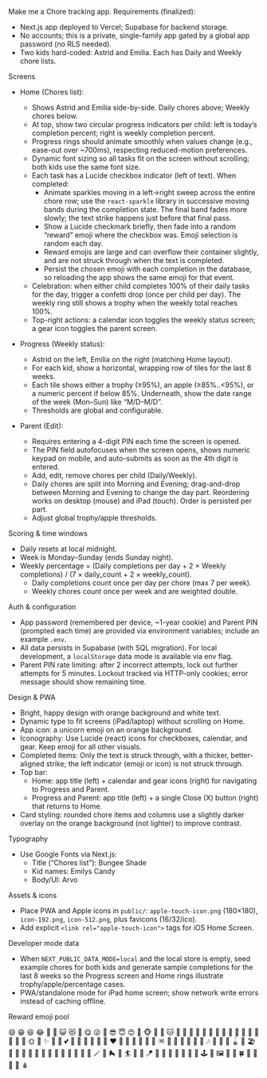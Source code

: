 Make me a Chore tracking app. Requirements (finalized):

- Next.js app deployed to Vercel; Supabase for backend storage.
- No accounts; this is a private, single-family app gated by a global app password (no RLS needed).
- Two kids hard-coded: Astrid and Emilia. Each has Daily and Weekly chore lists.

Screens

- Home (Chores list):
  - Shows Astrid and Emilia side-by-side. Daily chores above; Weekly chores below.
  - At top, show two circular progress indicators per child: left is today’s completion percent; right is weekly completion percent.
  - Progress rings should animate smoothly when values change (e.g., ease-out over ~700ms), respecting reduced-motion preferences.
  - Dynamic font sizing so all tasks fit on the screen without scrolling; both kids use the same font size.
  - Each task has a Lucide checkbox indicator (left of text). When completed:
    - Animate sparkles moving in a left→right sweep across the entire chore row; use the `react-sparkle` library in successive moving bands during the completion state. The final band fades more slowly; the text strike happens just before that final pass.
    - Show a Lucide checkmark briefly, then fade into a random “reward” emoji where the checkbox was. Emoji selection is random each day.
    - Reward emojis are large and can overflow their container slightly, and are not struck through when the text is completed.
    - Persist the chosen emoji with each completion in the database, so reloading the app shows the same emoji for that event.
  - Celebration: when either child completes 100% of their daily tasks for the day, trigger a confetti drop (once per child per day). The weekly ring still shows a trophy when the weekly total reaches 100%.
  - Top-right actions: a calendar icon toggles the weekly status screen; a gear icon toggles the parent screen.

- Progress (Weekly status):
  - Astrid on the left, Emilia on the right (matching Home layout).
  - For each kid, show a horizontal, wrapping row of tiles for the last 8 weeks.
  - Each tile shows either a trophy (≥95%), an apple (≥85%..<95%), or a numeric percent if below 85%. Underneath, show the date range of the week (Mon–Sun) like “M/D–M/D”.
  - Thresholds are global and configurable.

- Parent (Edit):
  - Requires entering a 4-digit PIN each time the screen is opened.
  - The PIN field autofocuses when the screen opens, shows numeric keypad on mobile, and auto-submits as soon as the 4th digit is entered.
  - Add, edit, remove chores per child (Daily/Weekly).
  - Daily chores are split into Morning and Evening; drag-and-drop between Morning and Evening to change the day part. Reordering works on desktop (mouse) and iPad (touch). Order is persisted per part.
  - Adjust global trophy/apple thresholds.

Scoring & time windows

- Daily resets at local midnight.
- Week is Monday–Sunday (ends Sunday night).
- Weekly percentage = (Daily completions per day + 2 × Weekly completions) / (7 × daily_count + 2 × weekly_count).
  - Daily completions count once per day per chore (max 7 per week).
  - Weekly chores count once per week and are weighted double.

Auth & configuration

- App password (remembered per device, ~1-year cookie) and Parent PIN (prompted each time) are provided via environment variables; include an example `.env`.
- All data persists in Supabase (with SQL migration). For local development, a `localStorage` data mode is available via env flag.
- Parent PIN rate limiting: after 2 incorrect attempts, lock out further attempts for 5 minutes. Lockout tracked via HTTP-only cookies; error message should show remaining time.

Design & PWA

- Bright, happy design with orange background and white text.
- Dynamic type to fit screens (iPad/laptop) without scrolling on Home.
- App icon: a unicorn emoji on an orange background.
- Iconography: Use Lucide (react) icons for checkboxes, calendar, and gear. Keep emoji for all other visuals.
- Completed items: Only the text is struck through, with a thicker, better-aligned strike; the left indicator (emoji or icon) is not struck through.
- Top bar:
  - Home: app title (left) + calendar and gear icons (right) for navigating to Progress and Parent.
  - Progress and Parent: app title (left) + a single Close (X) button (right) that returns to Home.
- Card styling: rounded chore items and columns use a slightly darker overlay on the orange background (not lighter) to improve contrast.

Typography

- Use Google Fonts via Next.js:
  - Title (“Chores list”): Bungee Shade
  - Kid names: Emilys Candy
  - Body/UI: Arvo

Assets & icons

- Place PWA and Apple icons in `public/`: `apple-touch-icon.png` (180×180), `icon-192.png`, `icon-512.png`, plus favicons (16/32/ico).
- Add explicit `<link rel="apple-touch-icon">` tags for iOS Home Screen.

Developer mode data

- When `NEXT_PUBLIC_DATA_MODE=local` and the local store is empty, seed example chores for both kids and generate sample completions for the last 8 weeks so the Progress screen and Home rings illustrate trophy/apple/percentage cases.
- PWA/standalone mode for iPad home screen; show network write errors instead of caching offline.

Reward emoji pool

😄 😁 😆 😂 🤩 🥳 😺 😻 🤗 😋 😜 🤪 😎 😇 😍 🥰 🐵 🙉 🐶 🐱 🐸 🐯 🐼 🦊 🦄 🐥 🐣 🐤 🐝 🦋 🐞 🐢 🐙 🐬 🦕 🌈 🌞 🌟 ✨ 💫 💖 💕 💞 💛 💚 💙 💜 🧡 ❤️ 🩵 🔆 🎈 🎉 🎊 🎁 🪅 🪩 🎠 🎡 🎢 🎨 🎵 🎶 🎸 🥁 🧩 🪀 🛝 🏖️ 🍭 🍦 🍪 🍰 🧁 🍓 🍉 🍌 🍊 🌽 🥕 🧃 🧸 🪄 🚀 🛼 🧗 🏄 🤸 🤹 🪁 🧙 🦸 🧚 🐲 🐉 🔮 💎 🕹️ 📸 🖼️ 🌸 🌼 🍀 🪷 🪻 🌻 🌺 🪆
